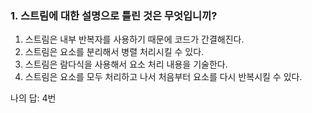 ### 1. 스트림에 대한 설명으로 틀린 것은 무엇입니끼?

1. 스트림은 내부 반복자를 사용하기 때문에 코드가 간결해진다.
2. 스트림은 요소를 분리해서 병렬 처리시킬 수 있다.
3. 스트림은 람다식을 사용해서 요소 처리 내용을 기술한다.
4. 스트림은 요소를 모두 처리하고 나서 처음부터 요소를 다시 반복시킬 수 있다.

나의 답: 4번